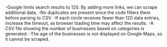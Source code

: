-Google limits search results to 120. By adding more links, we can scrape additional data.
-No duplicates are present since the code filters them before parsing to CSV.
-If each circle receives fewer than 120 data entries, increase the timeout, as browser loading time may affect the results.
-A CSV file showing the number of businesses based on categories is generated.
-The age of the businesses is not displayed on Google Maps, so it cannot be scraped.
